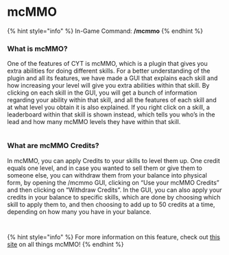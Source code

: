 # mcMMO

{% hint style="info" %}
In-Game Command: **/mcmmo**
{% endhint %}

### **What is mcMMO?**

One of the features of CYT is mcMMO, which is a plugin that gives you extra abilities for doing different skills. For a better understanding of the plugin and all its features, we have made a GUI that explains each skill and how increasing your level will give you extra abilities within that skill. By clicking on each skill in the GUI, you will get a bunch of information regarding your ability within that skill, and all the features of each skill and at what level you obtain it is also explained. If you right click on a skill, a leaderboard within that skill is shown instead, which tells you who’s in the lead and how many mcMMO levels they have within that skill.

<figure><img src="https://lh4.googleusercontent.com/gIfb_7tsQFr2BInxMmdYih6c4fYGyvsYRtnNdNxFMSLriqdEb2-SfWBALXFkWBVGFudtBWdu-W9mJeJfe90eXX7tEUXpYjG8aQL0_vGJVoshv5MUb1rtvngvPoe1vB36C4j6ivM-QcdIY6TAiYxCK9dJlJI4YBFDfjwboLydU2a8ffsv04AXhWwZ19syaA" alt=""><figcaption></figcaption></figure>

### What are mcMMO Credits?

In mcMMO, you can apply Credits to your skills to level them up. One credit equals one level, and in case you wanted to sell them or give them to someone else, you can withdraw them from your balance into physical form, by opening the /mcmmo GUI, clicking on “Use your mcMMO Credits” and then clicking on “Withdraw Credits”. In the GUI, you can also apply your credits in your balance to specific skills, which are done by choosing which skill to apply them to, and then choosing to add up to 50 credits at a time, depending on how many you have in your balance.

<figure><img src="https://lh4.googleusercontent.com/QMkypQMql66RAk6gAV12PytC0diPxEt5lUWMQKn4OFLA_bakyUDMYDf-i3462FPcHYct7jHFwcN2_-o_q8qDQeNjmmp7zWf_1MOdIq1bqrsfwj5Krp_sQzBUzwJVggJ3AWmyOjdcps2UJgbLmPEUGj1S5N6X4iG_iDV8OEIptf7tQOj0fkAAS_PbQ94otQ" alt=""><figcaption></figcaption></figure>

<figure><img src="https://lh4.googleusercontent.com/MOkWLzVYNQRYwd_6tCTSS68WjEt5bE19ssQu205QKXKNjpTL9VvmKy8Xtct6rId9PjHueBakyGSgnFL186MPXrsvApNmceuiJhYhWnsfvDsA_-OKzWW8GRXhNkUAZsPkdJUt-sY9OWEeh6iXSz7LkiFl3COz2LWX3TyvmFCn8S9dCcAOmDlLwoYWYDUC_Q" alt=""><figcaption></figcaption></figure>

{% hint style="info" %}
For more information on this feature, check out [this site](https://mcmmo.fandom.com/wiki/McMMO\_Wiki) on all things mcMMO!
{% endhint %}

